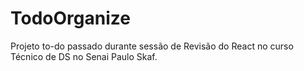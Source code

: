 # TodoOrganize
Projeto to-do passado durante sessão de Revisão do React no curso Técnico de DS no Senai Paulo Skaf.
